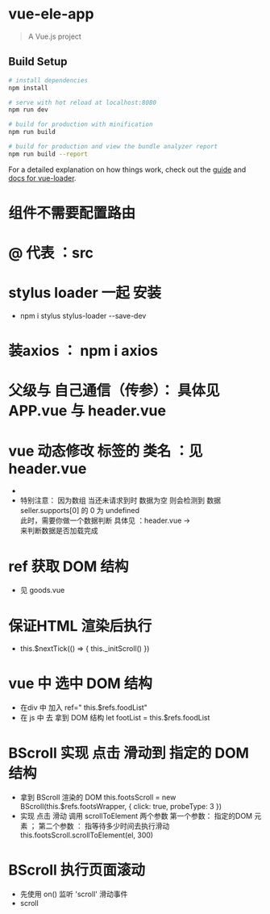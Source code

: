 # vue-ele-app

> A Vue.js project

## Build Setup

``` bash
# install dependencies
npm install

# serve with hot reload at localhost:8080
npm run dev

# build for production with minification
npm run build

# build for production and view the bundle analyzer report
npm run build --report
```

For a detailed explanation on how things work, check out the [guide](http://vuejs-templates.github.io/webpack/) and [docs for vue-loader](http://vuejs.github.io/vue-loader).


# 组件不需要配置路由

# @ 代表 ：src

# stylus loader  一起 安装
  - npm i stylus stylus-loader --save-dev
# 装axios ： npm i axios

# 父级与 自己通信（传参）： 具体见APP.vue  与 header.vue

# vue 动态修改 标签的 类名 ：见 header.vue
  - <span class="icon" :class="classMap[seller.supports[0].type]"></span>
  - 特别注意： 因为数组 当还未请求到时 数据为空  则会检测到 数据seller.supports[0]  的 0 为 undefined  
    此时，需要你做一个数据判断 具体见 ：header.vue  ->  <div class="support" v-if="seller.supports">  来判断数据是否加载完成
#  ref 获取 DOM 结构
  - 见 goods.vue
# 保证HTML 渲染后执行
  - this.$nextTick(() => {
      this._initScroll()
    })

# vue 中 选中 DOM 结构
  - 在div 中 加入 ref=" this.$refs.foodList"
    <div class="foots-list" ref=" this.$refs.foodList">
  - 在 js 中 去 拿到  DOM 结构
    let footList = this.$refs.foodList

# BScroll 实现 点击 滑动到 指定的 DOM 结构
  - 拿到 BScroll 渲染的 DOM 
    this.footsScroll = new BScroll(this.$refs.footsWrapper, {
        click: true,
        probeType: 3
      })
  - 实现 点击 滑动 调用 scrollToElement  两个参数 第一个参数： 指定的DOM 元素 ； 第二个参数 ： 指等待多少时间去执行滑动
    this.footsScroll.scrollToElement(el, 300)
    
# BScroll  执行页面滚动
  - 先使用 on()  监听 'scroll' 滑动事件
  - scroll
